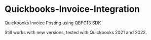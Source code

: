 # Quickbooks-Invoice-Integration
Quickbooks Invoice Posting using QBFC13 SDK

Still works with new versions, tested with Quickbooks 2021 and 2022.
